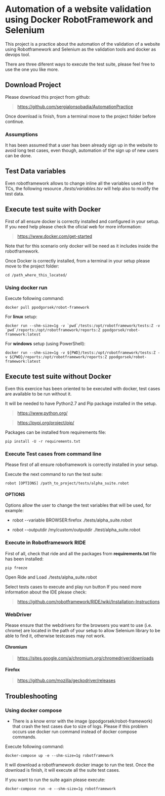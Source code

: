 # Automation of a website validation using Docker RobotFramework and Selenium

This project is a practice about the automation of the validation of a website using Robotframework and Selenium as the validation tools and docker as devops tool.

There are three diferent ways to execute the test suite, please feel free to use the one you like more.

## Download Project

Please download this project from github:
> https://github.com/sergialonsobadia/AutomationPractice

Once download is finish, from a terminal move to the project folder before continue.

### Assumptions

It has been assumed that a user has been already sign up in the website to avoid
long test cases, even though, automation of the sign up of new users can be done.

## Test Data variables

Even robotframework allows to change inline all the variables used in the TCs,
the following resource *./tests/variables.tsv* will help also to modify the test data.

## Execute test suite with Docker

First of all ensure docker is correctly installed and configured in your setup.
If you need help please check the oficial web for more information:
> https://www.docker.com/get-started

Note that for this scenario only docker will be need as it includes inside
the robotframework.

Once Docker is correctly installed, from a terminal in your setup please
move to the project folder:

    cd /path_where_this_located/

### Using docker run

Execute following command:

    docker pull ppodgorsek/robot-framework

For **linux** setup:

    docker run --shm-size=1g -v `pwd`/tests:/opt/robotframework/tests:Z -v `pwd`/reports:/opt/robotframework/reports:Z ppodgorsek/robot-framework:latest

For **windows** setup (using PowerShell):

    docker run --shm-size=1g -v ${PWD}/tests:/opt/robotframework/tests:Z -v ${PWD}/reports:/opt/robotframework/reports:Z ppodgorsek/robot-framework:latest


## Execute test suite without Docker

Even this exercice has been oriented to be executed with docker, test cases
are available to be run without it.

It will be needed to have Python2.7 and Pip package installed in the setup.

> https://www.python.org/

> https://pypi.org/project/pip/

Packages can be installed from requirements file:

    pip install -U -r requirements.txt

### Execute Test cases from command line

Please first of all ensure roboframework is correctly installed in your setup.

Execute the next command to run the test suite:


    robot [OPTIONS] /path_to_project/tests/alpha_suite.robot

#### OPTIONS
Options allow the user to change the test variables that will be used, for example:

-   robot --variable BROWSER:firefox ./tests/alpha_suite.robot

-    robot --outputdir /my/custom/outputdir ./test/alpha_suite.robot

### Execute in Robotframework RIDE

First of all, check that ride and all the packages from **requirements.txt** file has been installed:

    pip freeze


Open Ride and Load ./tests/alpha_suite.robot

Select tests cases to execute and play run button
If you need more information about the IDE please check:
> https://github.com/robotframework/RIDE/wiki/Installation-Instructions

### WebDriver

Please ensure that the webdrivers for the browsers you want to use (i.e. chrome)
are located in the path of your setup to allow Selenium library to be able to find
it, otherwise testcases may not work.

#### Chromium

> https://sites.google.com/a/chromium.org/chromedriver/downloads

#### Firefox
> https://github.com/mozilla/geckodriver/releases


## Troubleshooting

### Using docker compose


-  There is a know error with the image (ppodgorsek/robot-framework) that crash the test cases due to size of logs. Please if this problem occurs use docker run command instead of docker compose commands.


Execute following command:

    docker-compose up -e --shm-size=1g robotframework

It will download a robotframework docker image to run the test.
Once the download is finish, it will execute all the suite test cases.

If you want to run the suite again please execute:

    docker-compose run -e --shm-size=1g robotframework
